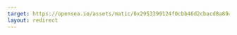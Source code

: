 ```yaml
---
target: https://opensea.io/assets/matic/0x2953399124f0cbb46d2cbacd8a89cf0599974963/97840807148014801775527860662921643837769780750741738736301651144250581057566
layout: redirect
---
```


